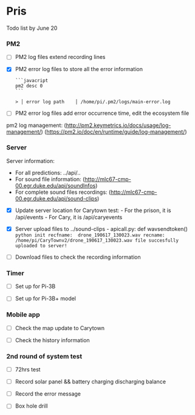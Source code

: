 # Pris

Todo list by June 20 
### PM2  
- [ ] PM2 log files extend recording lines 

- [x] PM2 error log files to store all the error information

      ```javacript
      pm2 desc 0 
      ```

      > │ error log path    │ /home/pi/.pm2/logs/main-error.log

- [ ] PM2 error log files add error occurrence time, edit the ecosystem file 

pm2 log management: (http://pm2.keymetrics.io/docs/usage/log-management/)
(https://pm2.io/doc/en/runtime/guide/log-management/)


### Server 
Server information: 

- For all predictions: ../api/..
- For sound file information: (http://mlc67-cmp-00.egr.duke.edu/api/soundInfos)
- For complete sound files recordings: (http://mlc67-cmp-00.egr.duke.edu/api/sound-clips) 

- [x] Update server location for Carytown test: 
      - For the prison, it is /api/events
      - For Cary, it is /api/caryevents
      
- [x] Server upload files to ../sound-clips
      - apicall.py: def wavsendtoken()
      ```python
      init recfname:  drone_190617_130023.wav
      recname:  /home/pi/CaryTownv2/drone_190617_130023.wav
      file succesfully uploaded to server!
      ```

- [ ] Download files to check the recording information 

### Timer 
- [ ] Set up for Pi-3B

- [ ] Set up for Pi-3B+ model 

### Mobile app 
- [ ] Check the map update to Carytown

- [ ] Check the history information 

### 2nd round of system test 
- [ ] 72hrs test 

- [ ] Record solar panel && battery charging discharging balance 

- [ ] Record the error message 

- [ ] Box hole drill
